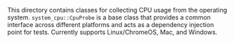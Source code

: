 This directory contains classes for collecting CPU usage from the operating
system. `system_cpu::CpuProbe` is a base class that provides a common interface
across different platforms and acts as a dependency injection point for tests.
Currently supports Linux/ChromeOS, Mac, and Windows.